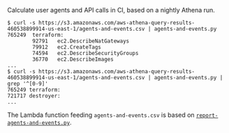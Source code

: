Calculate user agents and API calls in CI, based on a nightly Athena run.

```console
$ curl -s https://s3.amazonaws.com/aws-athena-query-results-460538899914-us-east-1/agents-and-events.csv | agents-and-events.py
765249  terraform:
        92791   ec2.DescribeNatGateways
        79912   ec2.CreateTags
        74594   ec2.DescribeSecurityGroups
        36770   ec2.DescribeImages
...
$ curl -s https://s3.amazonaws.com/aws-athena-query-results-460538899914-us-east-1/agents-and-events.csv | agents-and-events.py | grep '^[0-9]'
765249 terraform:
721717 destroyer:
...
```

The Lambda function feeding `agents-and-events.csv` is based on [`report-agents-and-events.py`](report-agents-and-events.py).
